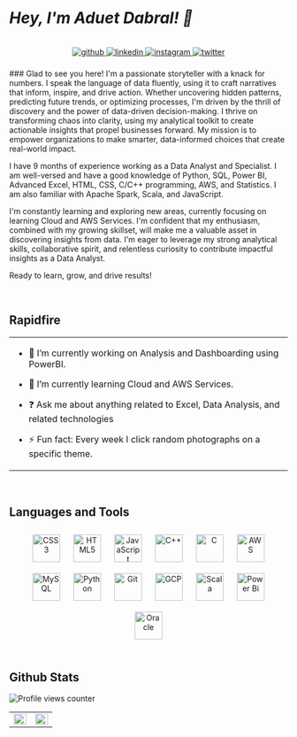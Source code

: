 # *Hey, I'm Aduet Dabral! 👋*  
<br>

<div align="center">
<a href="https://www.github.com/AduetDabral1" target="_blank">
<img src=https://img.shields.io/badge/github-%2324292e.svg?&style=for-the-badge&logo=github&logoColor=white alt=github style="margin-bottom: 5px;" />
</a>
<a href="https:///www.linkedin.com/in/aduet-dabral-0289851a1" target="_blank">
<img src=https://img.shields.io/badge/linkedin-%231E77B5.svg?&style=for-the-badge&logo=linkedin&logoColor=white alt=linkedin style="margin-bottom: 5px;" />
</a>
<a href="https://www.instagram.com/aduet.dabral/" target="_blank">
<img src=https://img.shields.io/badge/instagram-%23000000.svg?&style=for-the-badge&logo=instagram&logoColor=white alt=instagram style="margin-bottom: 5px;" />
</a>
<a href="https://twitter.com/DabralAduet1" target="_blank">
<img src=https://img.shields.io/badge/twitter-%2300acee.svg?&style=for-the-badge&logo=twitter&logoColor=white alt=twitter style="margin-bottom: 5px;" />
</a>  
</div>  
  


<br>
### Glad to see you here!  
I'm a passionate storyteller with a knack for numbers. I speak the language of data fluently, using it to craft narratives that inform, inspire, and drive action. Whether uncovering hidden patterns, predicting future trends, or optimizing processes, I'm driven by the thrill of discovery and the power of data-driven decision-making. I thrive on transforming chaos into clarity, using my analytical toolkit to create actionable insights that propel businesses forward. My mission is to empower organizations to make smarter, data-informed choices that create real-world impact.  

I have 9 months of experience working as a Data Analyst and Specialist. I am well-versed and have a good knowledge of Python, SQL, Power BI, Advanced Excel, HTML, CSS,  C/C++ programming, AWS, and Statistics. I am also familiar with Apache Spark, Scala, and JavaScript.

I'm constantly learning and exploring new areas, currently focusing on learning Cloud and AWS Services. I'm confident that my enthusiasm, combined with my growing skillset, will make me a valuable asset in discovering insights from data. I'm eager to leverage my strong analytical skills, collaborative spirit, and relentless curiosity to contribute impactful insights as a Data Analyst. 

Ready to learn, grow, and drive results!


<br/>  


## Rapidfire  
<table><tr><td valign="top" width="50%">

- 🔭 I’m currently working on Analysis and Dashboarding using PowerBI.  
  

- 🌱 I’m currently learning Cloud and AWS Services.  
  

- ❓ Ask me about anything related to Excel, Data Analysis, and related technologies  
  

- ⚡ Fun fact: Every week I click random photographs on a specific theme.   


</td></tr></table>  

<br/>  


## Languages and Tools  
<div align="center">  
<a href="https://www.w3schools.com/css/" target="_blank"><img style="margin: 10px" src="https://profilinator.rishav.dev/skills-assets/css3-original-wordmark.svg" alt="CSS3" height="50" /></a>  
<a href="https://en.wikipedia.org/wiki/HTML5" target="_blank"><img style="margin: 10px" src="https://profilinator.rishav.dev/skills-assets/html5-original-wordmark.svg" alt="HTML5" height="50" /></a>  
<a href="https://www.javascript.com/" target="_blank"><img style="margin: 10px" src="https://profilinator.rishav.dev/skills-assets/javascript-original.svg" alt="JavaScript" height="50" /></a>  
<a href="https://www.cplusplus.com/" target="_blank"><img style="margin: 10px" src="https://profilinator.rishav.dev/skills-assets/cplusplus-original.svg" alt="C++" height="50" /></a>  
<a href="https://www.cprogramming.com/" target="_blank"><img style="margin: 10px" src="https://profilinator.rishav.dev/skills-assets/c-original.svg" alt="C" height="50" /></a>  
<a href="https://aws.amazon.com/" target="_blank"><img style="margin: 10px" src="https://profilinator.rishav.dev/skills-assets/amazonwebservices-original-wordmark.svg" alt="AWS" height="50" /></a>  
<a href="https://www.mysql.com/" target="_blank"><img style="margin: 10px" src="https://profilinator.rishav.dev/skills-assets/mysql-original-wordmark.svg" alt="MySQL" height="50" /></a>  
<a href="https://www.python.org/" target="_blank"><img style="margin: 10px" src="https://profilinator.rishav.dev/skills-assets/python-original.svg" alt="Python" height="50" /></a>  
<a href="https://github.com/" target="_blank"><img style="margin: 10px" src="https://profilinator.rishav.dev/skills-assets/git-scm-icon.svg" alt="Git" height="50" /></a>  
<a href="https://cloud.google.com/" target="_blank"><img style="margin: 10px" src="https://profilinator.rishav.dev/skills-assets/google_cloud-icon.svg" alt="GCP" height="50" /></a>  
<a href="https://www.scala-lang.org/" target="_blank"><img style="margin: 10px" src="https://profilinator.rishav.dev/skills-assets/scala-original-wordmark.svg" alt="Scala" height="50" /></a>  
<a href="https://powerbi.microsoft.com/en-us/" target="_blank"><img style="margin: 10px" src="https://profilinator.rishav.dev/skills-assets/powerbi.png" alt="Power Bi" height="50" /></a>  
<a href="https://www.oracle.com/in/index.html" target="_blank"><img style="margin: 10px" src="https://profilinator.rishav.dev/skills-assets/oracle-original.svg" alt="Oracle" height="50" /></a>  
</div>  

<br/>  



## Github Stats 

![Profile views counter](https://komarev.com/ghpvc/?username=AduetDabral1&&style=flat-square)

<table><tr><td valign="top" width="50%">

<img src="https://github-readme-stats.vercel.app/api?username=AduetDabral1&show_icons=true&count_private=true&hide_border=true" align="left" style="width: 100%" />

</td><td valign="top" width="50%">

<div align="center"><img src="https://github-readme-stats.vercel.app/api/top-langs/?username=AduetDabral1&hide_border=true&layout=compact" align="center" style="width: 100%" /></div>

</td></tr></table>  

